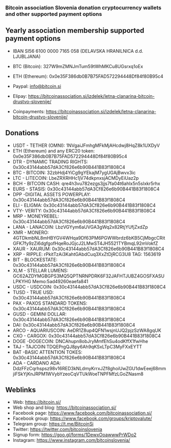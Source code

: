 
### Bitcoin association Slovenia donation cryptocurrency wallets and other supported payment options

## Yearly association membership supported payment options  


- IBAN SI56 6100 0000 7165 058 (DELAVSKA HRANILNICA d.d. LJUBLJANA)  

- BTC (Bitcoin): 327W9mZMNJmTum59tWhMKCu8UGsrxq1oEx

- ETH (Ethereum): 0x0e35F386db0B7B75FAD572294448Df84f80B95c4

- Paypal: info@bitcoin.si

- Elipay: https://bitcoinassociation.si/izdelek/letna-clanarina-bitcoin-drustvo-slovenije/

- Coinpayments: https://bitcoinassociation.si/izdelek/letna-clanarina-bitcoin-drustvo-slovenije/

## Donations


- USDT - TETHER (OMNI):	1NVgaiJFmhgMFkMjAHcdwj8HqZ8k1UXDyV
- ETH (Ethereum) and any ERC20 token: 0x0e35F386db0B7B75FAD572294448Df84f80B95c4
- DTR - DYNAMIC TRADING RIGHTS:	0x30c43144abb57dA3Cf826e6b90B441B83f1808C4
- BTC - BITCOIN:	32zbHdj4YiCg9gYEkajM7ygUGAjBwvx3ic
- LTC - LITECOIN:	LbeZRXRHHc1jV74dkpnxsjACMDyEiUaz2p
- BCH - BITCOIN CASH:	qre4h3vu782ezgs3jjs7fa04t6ahlx5n5slxkr5rhx
- EURS - STASIS:	0x30c43144abb57dA3Cf826e6b90B441B83f1808C4
- DPP -DIGITAL ASSETS POWERPLAY:	0x30c43144abb57dA3Cf826e6b90B441B83f1808C4
- ELI - ELIGMA:	0x30c43144abb57dA3Cf826e6b90B441B83f1808C4
- VTY- VERITY:	0x30c43144abb57dA3Cf826e6b90B441B83f1808C4
- MRP - MONEYREBEL:	0x30c43144abb57dA3Cf826e6b90B441B83f1808C4
- LANA - LANACOIN:	LbzVGYym6aUVGA3gWq2x82RtjYUfjZxdZp
- XMR - MONERO:	4GTDkmbNL8mHBYGV4WHqa9Df63PM6PGWWbrdz6bKB5CjMbgcCRitGFK7fy9zZi6dgfgofHqeRoJGjcJ2LMwST4JH5521TYBmqL92mVokfZ
- XAUR - XAURUM:	0x30c43144abb57dA3Cf826e6b90B441B83f1808C4
- XRP - RIPPLE:	rPkitTzAi3KahtGAbdCuq3XxZtDjRCG3U8 TAG: 1563619
- BIT - BLOCKESTATE: 	0x30c43144abb57dA3Cf826e6b90B441B83f1808C4
- XLM - STELLAR LUMENS:	GC62AZDYMGBGPS3MQ5QPTNRNPDRK6F32JAFHTJUBZ4GOSFXASULPKYHG Memo:5ad49260eaefa841
- USDC - USDCOIN:	0x30c43144abb57dA3Cf826e6b90B441B83f1808C4
- TUSD - TRUE USD:	0x30c43144abb57dA3Cf826e6b90B441B83f1808C4
- PAX - PAXOS STANDARD TOKENS:	0x30c43144abb57dA3Cf826e6b90B441B83f1808C4
- GUSD - GEMINI DOLLAR:	0x30c43144abb57dA3Cf826e6b90B441B83f1808C4
- DAI:	0x30c43144abb57dA3Cf826e6b90B441B83f1808C4
- ARCO - AQUARIUSCOIN: AeDR1Z8up4QFN1wsjnUJQ2pjzSzWA8gqUK
- CXO - CARGOX: 0x30c43144abb57dA3Cf826e6b90B441B83f1808C4
- DOGE -DOGECOIN: DNCAhupn8obJryMmfEhSu4odKffX1fwHhe
- TAJ - TAJCOIN:TDQEPrgQJ8py6Ah9qKSxLTpC3MyFXxEYTT
- BAT -BASIC ATTENTION TOKES: 0x30c43144abb57dA3Cf826e6b90B441B83f1808C4
- ADA - CARDANO ADA: DdzFFzCqrhspsz98v16RED3kNLdmyKrrxJZf8ghoiUwZGU1dwEeej68mmjiFSkYjKnJRPM1WVybYzeoCqVTUkWoeTNPFMfzLGoZNasm8


## Weblinks

- Web: https://bitcoin.si/
- Web shop and blog: https://bitcoinassociation.si/ 
- Facebook page: https://www.facebook.com/bitcoinassociation.si/
- Facebook group: https://www.facebook.com/groups/kriptovalute/
- Telegram group: https://t.me/BitcoinSi
- Twitter: https://twitter.com/bitcoinslovenia
- Signup form: https://goo.gl/forms/1DewxOoawwwPrWDo2
- Instagram: https://www.instagram.com/bitcoinslovenia/
